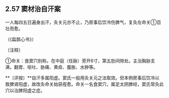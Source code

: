 ## 2.57 窦材治自汗案

一人每四五日遍身出汗，灸关元亦不止，乃房事后饮冷伤脾气，复灸左命关①百壮而愈。

（《扁鹊心书》）

〔注释〕

①命关：食窦穴别称。在中庭（任脉）旁开6寸，第五肋间隙处。主治胸胁支满，翻胃、呕吐、胁痛、黄疸、腹胀、水肿等。

**〔评按〕**自汗多属阳虚。窦氏一般用灸关元之法取效。但本例房事后饮冷以致脾肾阳虚，故改灸命关始获痊愈。命关一名食窦穴，属足太阴脾经，窦氏常灸此穴以治脾阳虚之症。
